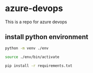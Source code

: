 # azure-devops
This is a repo for azure devops

## install python environment

```bash
python -m venv ./env  

source ./env/bin/activate

pip install -r requirements.txt
```

